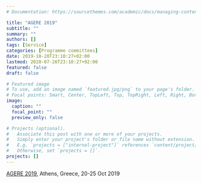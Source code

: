 ```yaml
---
# Documentation: https://sourcethemes.com/academic/docs/managing-content/

title: "AGERE 2019"
subtitle: ""
summary: ""
authors: []
tags: [Service]
categories: [Programme committees]
date: 2019-10-20T23:10:27+02:00
lastmod: 2020-07-26T23:10:27+02:00
featured: false
draft: false

# Featured image
# To use, add an image named `featured.jpg/png` to your page's folder.
# Focal points: Smart, Center, TopLeft, Top, TopRight, Left, Right, BottomLeft, Bottom, BottomRight.
image:
  caption: ""
  focal_point: ""
  preview_only: false

# Projects (optional).
#   Associate this post with one or more of your projects.
#   Simply enter your project's folder or file name without extension.
#   E.g. `projects = ["internal-project"]` references `content/project/deep-learning/index.md`.
#   Otherwise, set `projects = []`.
projects: []
---
```

[AGERE 2019](https://2019.splashcon.org/home/agere-2019), Athens, Greece, 20-25 Oct 2019 
